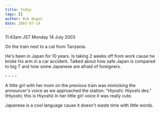 ```yaml
---
title: Today
tags: []
author: Rob Nugen
date: 2003-07-14
---
```


<p class=date>11:43am JST Monday 14 July 2003</p>

<p>On the train next to a cat from Tanzania.</p>

<p>He's been in Japan for 10 years.  Is taking 2 weeks off from work
cause he broke his arm in a car accident.  Talked about how safe Japan
is compared to big T and how some Japanese are afraid of foreigners.</p>

<p>- - - -</p>

<p>A little girl with her mom on the previous train was mimicking the
announcer's voice as we approached the station: "Hiyoshi.  Hiyoshi
des."  (Hiyoshi; this is Hiyoshi)  In her little girl voice it was
really cute.</p>

<p>Japanese is a cool language cause it doesn't waste time with little
words.</p>
